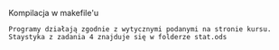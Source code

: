 Kompilacja w makefile'u

	Programy działają zgodnie z wytycznymi podanymi na stronie kursu. 
	Staystyka z zadania 4 znajduje się w folderze stat.ods

